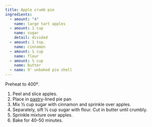 ```yaml
---
title: Apple crumb pie
ingredients:
  - amount: "4"
    name: large tart apples
  - amount: 1 cup
    name: sugar
    detail: divided
  - amount: 1 tsp.
    name: cinnamon
  - amount: ¾ cup
    name: flour
  - amount: ⅓ cup
    name: butter
  - name: 9″ unbaked pie shell
---
```


Preheat to 400º.

1. Peel and slice apples.
1. Place in [pastry](/cookbook/pie-crust)-lined pie pan
1. Mix ½ cup sugar with cinnamon and sprinkle over apples.
1. Separately, sift ½ cup sugar with flour. Cut in butter until crumbly.
1. Sprinkle mixture over apples.
1. Bake for 40–50 minutes.
